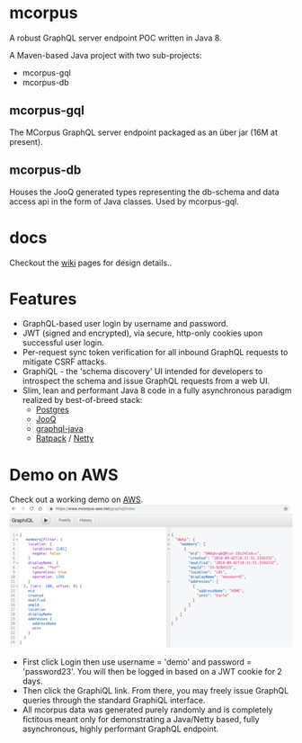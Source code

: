 # mcorpus
A robust GraphQL server endpoint POC written in Java 8.

A Maven-based Java project with two sub-projects:
- mcorpus-gql
- mcorpus-db

## mcorpus-gql
The MCorpus GraphQL server endpoint packaged as an über jar (16M at present).

## mcorpus-db
Houses the JooQ generated types representing the db-schema and data access api in the form of Java classes.  Used by mcorpus-gql.

# docs
Checkout the [wiki](https://github.com/khanactl/mcorpus/wiki) pages for design details..

# Features
- GraphQL-based user login by username and password.
- JWT (signed and encrypted), via secure, http-only cookies upon successful user login.
- Per-request sync token verification for all inbound GraphQL requests to mitigate CSRF attacks.
- GraphiQL - the 'schema discovery' UI intended for developers to introspect the schema and issue GraphQL requests from a web UI.
- Slim, lean and performant Java 8 code in a fully asynchronous paradigm realized by best-of-breed stack:
  - [Postgres](https://www.postgresql.org/)
  - [JooQ](https://www.jooq.org/)
  - [graphql-java](https://github.com/graphql-java/graphql-java)
  - [Ratpack](https://ratpack.io/) / [Netty](https://netty.io/)
	
# Demo on AWS
Check out a working demo on [AWS](https://www.mcorpus-aws.net).
![GraphiQL-demo](mcorpus-doc/graphiql.png "mcorpus GraphiQL interface")
- First click Login then use username = 'demo' and password = 'password23'. You will then be logged in based on a JWT cookie for 2 days.
- Then click the GraphiQL link.  From there, you may freely issue GraphQL queries through the standard GraphiQL interface.
- All mcorpus data was generated purely randomly and is completely fictitous meant only for demonstrating a Java/Netty based, fully asynchronous, highly performant GraphQL endpoint.
